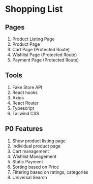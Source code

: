 # Shopping List

## Pages

1. Product Listing Page
2. Product Page
3. Cart Page (Protected Route)
4. Wishlist Page (Protected Route)
5. Payment Page (Protected Route)

## Tools

1. Fake Store API
2. React hooks
3. Axios
4. React Router
5. Typescript
6. Tailwind CSS

## P0 Features

1. Show product listing page
2. Individual product page
3. Cart management
4. Wishlist Management
5. Static Payment
6. Sorting based on Price
7. Filtering based on ratings, categories
8. Universal Search
